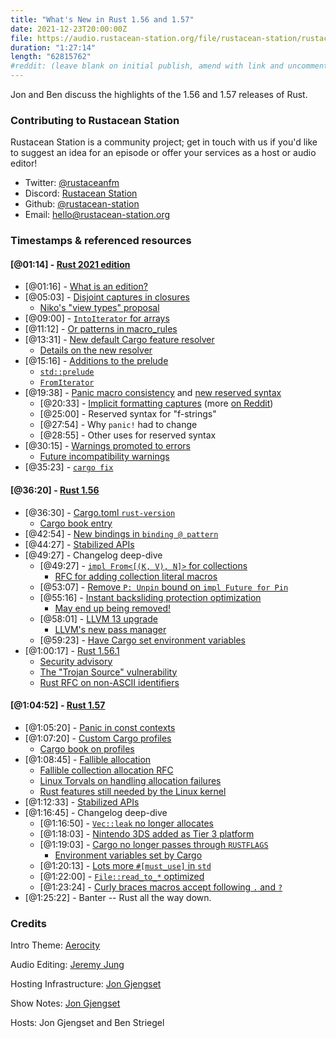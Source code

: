 ```yaml
---
title: "What's New in Rust 1.56 and 1.57"
date: 2021-12-23T20:00:00Z
file: https://audio.rustacean-station.org/file/rustacean-station/rustacean-station-e051-rust-1.56-1.57.mp3
duration: "1:27:14"
length: "62815762"
#reddit: (leave blank on initial publish, amend with link and uncomment this line after Reddit thread has been posted)
---
```


Jon and Ben discuss the highlights of the 1.56 and 1.57 releases of Rust.

<!--
The episode introduction goes here.
The first paragraph should ideally be short, and is used in various
places as a "short description" for the episode. Any subsequent
paragraphs show up as "expanded description".
-->

### Contributing to Rustacean Station

<!-- You can probably leave this as-is -->

Rustacean Station is a community project; get in touch with us if you'd like to suggest an idea for an episode or offer your services as a host or audio editor!

 - Twitter: [@rustaceanfm](https://twitter.com/rustaceanfm)
 - Discord: [Rustacean Station](https://discord.gg/cHc3Gyc)
 - Github: [@rustacean-station](https://github.com/rustacean-station/)
 - Email: [hello@rustacean-station.org](mailto:hello@rustacean-station.org)

### Timestamps & referenced resources

#### [@01:14] - [Rust 2021 edition](https://doc.rust-lang.org/stable/edition-guide/rust-2021/index.html)

 - [@01:16] - [What is an edition?](https://rust-lang.github.io/rfcs/3085-edition-2021.html)
 - [@05:03] - [Disjoint captures in closures](https://doc.rust-lang.org/stable/edition-guide/rust-2021/disjoint-capture-in-closures.html)
     - [Niko's "view types" proposal](https://smallcultfollowing.com/babysteps//blog/2021/11/05/view-types/)
 - [@09:00] - [`IntoIterator` for arrays](https://doc.rust-lang.org/stable/edition-guide/rust-2021/IntoIterator-for-arrays.html)
 - [@11:12] - [Or patterns in macro_rules](https://doc.rust-lang.org/stable/edition-guide/rust-2021/or-patterns-macro-rules.html)
 - [@13:31] - [New default Cargo feature resolver](https://doc.rust-lang.org/stable/edition-guide/rust-2021/default-cargo-resolver.html)
     - [Details on the new resolver](https://doc.rust-lang.org/stable/cargo/reference/resolver.html#feature-resolver-version-2)
 - [@15:16] - [Additions to the prelude](https://doc.rust-lang.org/stable/edition-guide/rust-2021/prelude.html)
     - [`std::prelude`](https://doc.rust-lang.org/stable/std/prelude/index.html)
     - [`FromIterator`](https://doc.rust-lang.org/stable/std/iter/trait.FromIterator.html)
 - [@19:38] - [Panic macro consistency](https://doc.rust-lang.org/stable/edition-guide/rust-2021/panic-macro-consistency.html) and [new reserved syntax](https://doc.rust-lang.org/stable/edition-guide/rust-2021/reserving-syntax.html)
     - [@20:33] - [Implicit formatting captures](https://rust-lang.github.io/rfcs/2795-format-args-implicit-identifiers.html) (more [on Reddit](https://www.reddit.com/r/rust/comments/qu3cli/pr_to_stabilize_implicit_captures_in_string/))
     - [@25:00] - Reserved syntax for "f-strings"
     - [@27:54] - Why `panic!` had to change
     - [@28:55] - Other uses for reserved syntax
 - [@30:15] - [Warnings promoted to errors](https://doc.rust-lang.org/stable/edition-guide/rust-2021/warnings-promoted-to-error.html)
     - [Future incompatibility warnings](https://rust-lang.github.io/rfcs/2834-cargo-report-future-incompat.html)
 - [@35:23] - [`cargo fix`](https://doc.rust-lang.org/stable/edition-guide/editions/transitioning-an-existing-project-to-a-new-edition.html)

#### [@36:20] - [Rust 1.56](https://blog.rust-lang.org/2021/10/21/Rust-1.56.0.html)

 - [@36:30] - [Cargo.toml `rust-version`](https://blog.rust-lang.org/2021/10/21/Rust-1.56.0.html#cargo-rust-version)
     - [Cargo book entry](https://doc.rust-lang.org/cargo/reference/manifest.html#the-rust-version-field)
 - [@42:54] - [New bindings in `binding @ pattern`](https://blog.rust-lang.org/2021/10/21/Rust-1.56.0.html#new-bindings-in-binding--pattern)
 - [@44:27] - [Stabilized APIs](https://blog.rust-lang.org/2021/10/21/Rust-1.56.0.html#stabilized-apis)
 - [@49:27] - Changelog deep-dive
     - [@49:27] - [`impl From<[(K, V), N]>` for collections](https://github.com/rust-lang/rust/pull/84111)
       - [RFC for adding collection literal macros](https://github.com/rust-lang/rfcs/issues/542)
     - [@53:07] - [Remove `P: Unpin` bound on `impl Future for Pin`](https://github.com/rust-lang/rust/pull/81363)
     - [@55:16] - [Instant backsliding protection optimization](https://github.com/rust-lang/rust/pull/83093)
       - [May end up being removed!](https://github.com/rust-lang/rust/pull/89926)
     - [@58:01] - [LLVM 13 upgrade](https://github.com/rust-lang/rust/pull/87570)
       - [LLVM's new pass manager](https://blog.llvm.org/posts/2021-03-26-the-new-pass-manager/)
     - [@59:23] - [Have Cargo set environment variables](https://doc.rust-lang.org/nightly/cargo/reference/config.html#env)
 - [@1:00:17] - [Rust 1.56.1](https://blog.rust-lang.org/2021/11/01/Rust-1.56.1.html)
     - [Security advisory](https://blog.rust-lang.org/2021/11/01/cve-2021-42574.html)
     - [The "Trojan Source" vulnerability](https://trojansource.codes/)
     - [Rust RFC on non-ASCII identifiers](https://rust-lang.github.io/rfcs/2457-non-ascii-idents.html)

#### [@1:04:52] - [Rust 1.57](https://blog.rust-lang.org/2021/12/02/Rust-1.57.0.html)

 - [@1:05:20] - [Panic in const contexts](https://blog.rust-lang.org/2021/12/02/Rust-1.57.0.html#panic-in-const-contexts)
 - [@1:07:20] - [Custom Cargo profiles](https://blog.rust-lang.org/2021/12/02/Rust-1.57.0.html#cargo-support-for-custom-profiles)
     - [Cargo book on profiles](https://doc.rust-lang.org/cargo/reference/profiles.html)
 - [@1:08:45] - [Fallible allocation](https://blog.rust-lang.org/2021/12/02/Rust-1.57.0.html#fallible-allocation)
     - [Fallible collection allocation RFC](https://rust-lang.github.io/rfcs/2116-alloc-me-maybe.html)
     - [Linux Torvals on handling allocation failures](https://lkml.org/lkml/2021/4/14/1099)
     - [Rust features still needed by the Linux kernel](https://github.com/Rust-for-Linux/linux/issues/2)
 - [@1:12:33] - [Stabilized APIs](https://blog.rust-lang.org/2021/12/02/Rust-1.57.0.html#stabilized-apis)
 - [@1:16:45] - Changelog deep-dive
     - [@1:16:50] - [`Vec::leak` no longer allocates](https://github.com/rust-lang/rust/pull/89337/)
     - [@1:18:03] - [Nintendo 3DS added as Tier 3 platform](https://github.com/rust-lang/rust/pull/88529/)
     - [@1:19:03] - [Cargo no longer passes through `RUSTFLAGS`](https://github.com/rust-lang/cargo/issues/10111)
         - [Environment variables set by Cargo](https://doc.rust-lang.org/nightly/cargo/reference/environment-variables.html#environment-variables-cargo-sets-for-build-scripts)
     - [@1:20:13] - [Lots more `#[must_use]` in `std`](https://github.com/rust-lang/rust/issues/89692/)
     - [@1:22:00] - [`File::read_to_*` optimized](https://github.com/rust-lang/rust/pull/89582/)
     - [@1:23:24] - [Curly braces macros accept following `.` and `?`](https://github.com/rust-lang/rust/pull/88690/)
 - [@1:25:22] - Banter -- Rust all the way down.

### Credits

Intro Theme: [Aerocity](https://twitter.com/AerocityMusic)

Audio Editing: [Jeremy Jung](https://www.softwaresessions.com)

Hosting Infrastructure: [Jon Gjengset](https://twitter.com/jonhoo/)

Show Notes: [Jon Gjengset](https://twitter.com/jonhoo/)

Hosts: Jon Gjengset and Ben Striegel

